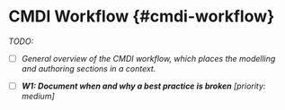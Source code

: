 # CMDI Workflow {#cmdi-workflow}

_TODO:_

* [ ] _General overview of the CMDI workflow, which places the modelling and authoring sections in a context._
* [ ] _**W1: Document when and why a best practice is broken** \[priority: medium\]_




